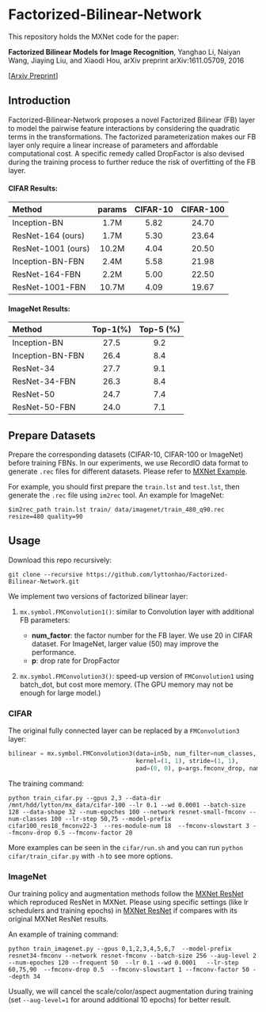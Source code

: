 # Factorized-Bilinear-Network
This repository holds the MXNet code for the paper:

>
**Factorized Bilinear Models for Image Recognition**,
Yanghao Li, Naiyan Wang, Jiaying Liu, and Xiaodi Hou,
arXiv preprint arXiv:1611.05709, 2016
>
[[Arxiv Preprint](https://arxiv.org/abs/1611.05709)]


## Introduction

Factorized-Bilinear-Network proposes a novel Factorized Bilinear (FB) layer to model the pairwise feature interactions by considering the quadratic terms in the transformations. The factorized parameterization makes our FB layer only require a linear increase of parameters and affordable computational cost. A specific remedy called DropFactor is also devised during the training process to further reduce the risk of overfitting of the FB layer.

#### CIFAR Results:

| Method | params | CIFAR-10 | CIFAR-100 |
| :------------ | :---------: | :---------: | :-------------: |
| Inception-BN | 1.7M  | 5.82 | 24.70 |
| ResNet-164 (ours) | 1.7M | 5.30 | 23.64 |
| ResNet-1001 (ours) | 10.2M | 4.04 | 20.50 |
| Inception-BN-FBN | 2.4M | 5.58 | 21.98 |
| ResNet-164-FBN | 2.2M  | 5.00 | 22.50 |
| ResNet-1001-FBN | 10.7M | 4.09  | 19.67 |

#### ImageNet Results:

| Method  | Top-1(%) | Top-5 (%) |
| :------------ | :---------: | :---------: |
| Inception-BN | 27.5 | 9.2 |
| Inception-BN-FBN | 26.4 | 8.4 |
| ResNet-34 | 27.7     | 9.1 |
| ResNet-34-FBN | 26.3 | 8.4 |
| ResNet-50     | 24.7 | 7.4 |
| ResNet-50-FBN | 24.0 | 7.1 |


## Prepare Datasets

Prepare the corresponding datasets (CIFAR-10, CIFAR-100 or ImageNet) before training FBNs. In our experiments, we use RecordIO data format to generate `.rec` files for different datasets. Please refer to [MXNet Example](https://github.com/dmlc/mxnet/tree/master/example/image-classification#prepare-datasets). 

For example, you should first prepare the `train.lst` and `test.lst`, then generate the `.rec` file using `im2rec` tool. An example for ImageNet:
```shell
$im2rec_path train.lst train/ data/imagenet/train_480_q90.rec resize=480 quality=90
```


## Usage

Download this repo recursively:
```shell
git clone --recursive https://github.com/lyttonhao/Factorized-Bilinear-Network.git
```

We implement two versions of factorized bilinear layer:
1. `mx.symbol.FMConvolution1()`: similar to Convolution layer with additional FB parameters:
    * **num_factor**: the factor number for the FB layer. We use 20 in CIFAR dataset. For ImageNet, larger value (50) may improve the performance.
    * **p**: drop rate for DropFactor

2. `mx.symbol.FMConvolution3()`: speed-up version of `FMConvolution1` using batch_dot, but cost more memory. (The GPU memory may not be enough for large model.)

### CIFAR
The original fully connected layer can be replaced by a `FMConvolution3` layer:
```python
bilinear = mx.symbol.FMConvolution3(data=in5b, num_filter=num_classes, num_factor=args.fmconv_factor,
                                    kernel=(1, 1), stride=(1, 1),
                                    pad=(0, 0), p=args.fmconv_drop, name='bilinear1')
```
The training command:
```shell
python train_cifar.py --gpus 2,3 --data-dir /mnt/hdd/lytton/mx_data/cifar-100 --lr 0.1 --wd 0.0001 --batch-size 128 --data-shape 32 --num-epoches 100 --network resnet-small-fmconv --num-classes 100 --lr-step 50,75 --model-prefix cifar100_res18_fmconv22-3  --res-module-num 18  --fmconv-slowstart 3 --fmconv-drop 0.5 --fmconv-factor 20
```
More examples can be seen in the `cifar/run.sh` and you can run `python cifar/train_cifar.py` with `-h` to see more options.

### ImageNet
Our training policy and augmentation methods follow the [MXNet ResNet](https://github.com/tornadomeet/ResNet#imagenet) which reproduced ResNet in MXNet. Please using specific settings (like lr schedulers and training epochs) in [MXNet ResNet](https://github.com/tornadomeet/ResNet#imagenet) if compares with its original MXNet ResNet results.

An example of training command:
```shell
python train_imagenet.py --gpus 0,1,2,3,4,5,6,7  --model-prefix resnet34-fmconv --network resnet-fmconv --batch-size 256 --aug-level 2  --num-epoches 120 --frequent 50  --lr 0.1 --wd 0.0001   --lr-step 60,75,90  --fmconv-drop 0.5  --fmconv-slowstart 1 --fmconv-factor 50 --depth 34
```
Usually, we will cancel the scale/color/aspect augmentation during training (set `--aug-level=1` for around additional 10 epochs) for better result.
